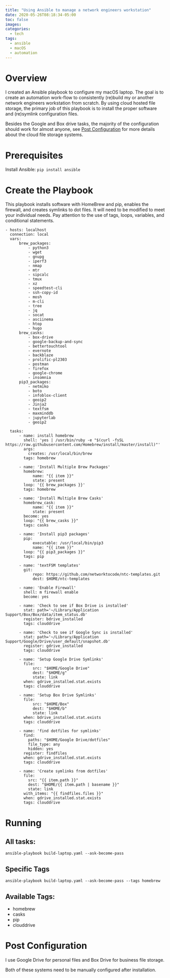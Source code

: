 ```yaml
---
title: "Using Ansible to manage a network engineers workstation"
date: 2020-05-26T08:18:34-05:00
toc: false
images:
categories:
  - tech
tags: 
  - ansible
  - macOS
  - automation
---
```


# Overview

I created an Ansible playbook to configure my macOS laptop.  The goal is to create an automation work-flow to consistently (re)build my or another network engineers workstation from scratch.   By using cloud hosted file storage, the primary job of this playbook is to install the proper software and (re)symlink configuration files.

Besides the Google and Box drive tasks, the majority of the configuration should work for almost anyone, see [Post Configuration](#post-configuration) for more details about the cloud file storage systems.


# Prerequisites

Install Ansible: `pip install ansible`

# Create the Playbook

This playbook installs software with HomeBrew and pip, enables the firewall, and creates symlinks to dot files.  It will need to be modified to meet your individual needs.  Pay attention to the use of tags, loops, variables, and conditional statements.

```
- hosts: localhost
  connection: local
  vars:
      brew_packages:
          - python3
          - wget
          - gnupg
          - iperf3
          - nmap
          - mtr
          - sipcalc
          - tmux
          - xz
          - speedtest-cli
          - ssh-copy-id
          - mosh
          - m-cli
          - tree
          - jq
          - socat
          - asciinema
          - htop
          - hugo
      brew_casks:
          - box-drive
          - google-backup-and-sync
          - bettertouchtool
          - evernote
          - backblaze
          - prolific-pl2303
          - postman
          - firefox
          - google-chrome
          - insomnia
      pip3_packages:
          - netmiko
          - boto
          - infoblox-client
          - geoip2
          - Jinja2
          - textfsm
          - maxminddb
          - jupyterlab
          - geoip2

  tasks:
      - name: install homebrew
        shell: 'yes | /usr/bin/ruby -e "$(curl -fsSL https://raw.githubusercontent.com/Homebrew/install/master/install)"'
        args:
          creates: /usr/local/bin/brew
        tags: homebrew

      - name: 'Install Multiple Brew Packages'
        homebrew:
            name: "{{ item }}"
            state: present
        loop: '{{ brew_packages }}'
        tags: homebrew

      - name: 'Install Multiple Brew Casks'
        homebrew_cask:
            name: "{{ item }}"
            state: present
        become: yes
        loop: "{{ brew_casks }}"
        tags: casks

      - name: 'Install pip3 packages'
        pip:
            executable: /usr/local/bin/pip3
            name: "{{ item }}"
        loop: "{{ pip3_packages }}"
        tags: pip

      - name: 'textFSM templates'
        git:
            repo: https://github.com/networktocode/ntc-templates.git
            dest: $HOME/ntc-templates

      - name: 'Enable Firewall'
        shell: m firewall enable
        become: yes

      - name: 'Check to see if Box Drive is installed'
        stat: path='~/Library/Application Support/Box/Box/data/item_status.db'
        register: bdrive_installed
        tags: clouddrive

      - name: 'Check to see if Google Sync is installed'
        stat: path='~/Library/Application Support/Google/Drive/user_default/snapshot.db'
        register: gdrive_installed
        tags: clouddrive

      - name: 'Setup Google Drive Symlinks'
        file:
            src: "$HOME/Google Drive"
            dest: "$HOME/g"
            state: link
        when: gdrive_installed.stat.exists
        tags: clouddrive

      - name: 'Setup Box Drive Symlinks'
        file:
            src: "$HOME/Box"
            dest: "$HOME/b"
            state: link
        when: bdrive_installed.stat.exists
        tags: clouddrive

      - name: 'find dotfiles for symlinks'
        find:
          paths: "$HOME/Google Drive/dotfiles"
          file_type: any
          hidden: yes
        register: findfiles
        when: gdrive_installed.stat.exists
        tags: clouddrive

      - name: 'Create symlinks from dotfiles'
        file:
          src: "{{ item.path }}"
          dest: "$HOME/{{ item.path | basename }}"
          state: link
        with_items: "{{ findfiles.files }}"
        when: gdrive_installed.stat.exists
        tags: clouddrive
```

# Running

## All tasks:
`ansible-playbook build-laptop.yaml --ask-become-pass`

## Specific Tags
`ansible-playbook build-laptop.yaml --ask-become-pass --tags homebrew`

## Available Tags:

* homebrew
* casks
* pip
* clouddrive

# Post Configuration

I use Google Drive for personal files and Box Drive for business file storage.

Both of these systems need to be manually configured after installation.
